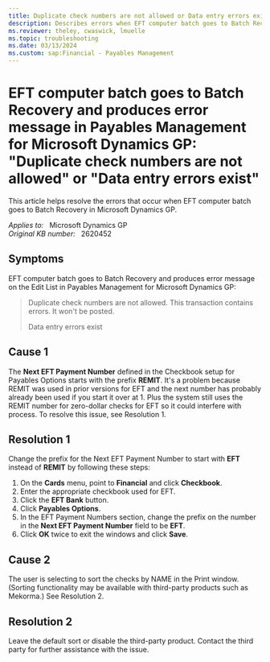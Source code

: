 ```yaml
---
title: Duplicate check numbers are not allowed or Data entry errors exist error
description: Describes errors when EFT computer batch goes to Batch Recovery in Payables Management for Microsoft Dynamics GP.
ms.reviewer: theley, cwaswick, lmuelle
ms.topic: troubleshooting
ms.date: 03/13/2024
ms.custom: sap:Financial - Payables Management
---
```

# EFT computer batch goes to Batch Recovery and produces error message in Payables Management for Microsoft Dynamics GP: "Duplicate check numbers are not allowed" or "Data entry errors exist"

This article helps resolve the errors that occur when EFT computer batch goes to Batch Recovery in Microsoft Dynamics GP.

_Applies to:_ &nbsp; Microsoft Dynamics GP  
_Original KB number:_ &nbsp; 2620452

## Symptoms

EFT computer batch goes to Batch Recovery and produces error message on the Edit List in Payables Management for Microsoft Dynamics GP:

>Duplicate check numbers are not allowed.
This transaction contains errors. It won't be posted.
>
>Data entry errors exist

## Cause 1

The **Next EFT Payment Number** defined in the Checkbook setup for Payables Options starts with the prefix **REMIT**. It's a problem because REMIT was used in prior versions for EFT and the next number has probably already been used if you start it over at 1. Plus the system still uses the REMIT number for zero-dollar checks for EFT so it could interfere with process. To resolve this issue, see Resolution 1.

## Resolution 1

Change the prefix for the Next EFT Payment Number to start with **EFT** instead of **REMIT** by following these steps:

1. On the **Cards** menu, point to **Financial** and click **Checkbook**.
2. Enter the appropriate checkbook used for EFT.
3. Click the **EFT Bank** button.
4. Click **Payables Options**.
5. In the EFT Payment Numbers section, change the prefix on the number in the **Next EFT Payment Number** field to be **EFT**.
6. Click **OK** twice to exit the windows and click **Save**.

## Cause 2

The user is selecting to sort the checks by NAME in the Print window. (Sorting functionality may be available with third-party products such as Mekorma.) See Resolution 2.

## Resolution 2

Leave the default sort or disable the third-party product. Contact the third party for further assistance with the issue.
